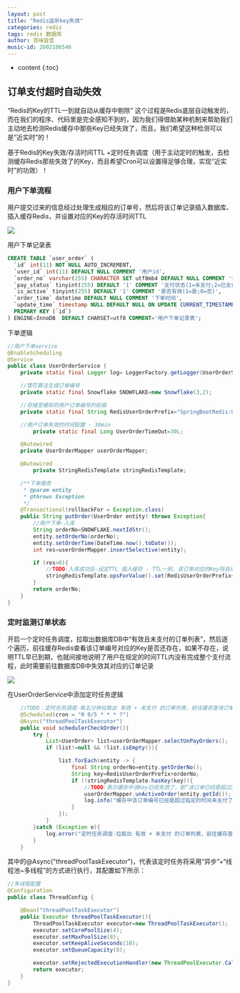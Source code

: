 ```yaml
---
layout: post
title: "Redis监听key失效"
categories: redis
tags: redis 数据库
author: 百味皆苦
music-id: 2602106546
---
```


* content
{:toc}


## 订单支付超时自动失效

“Redis的Key的TTL一到就自动从缓存中剔除” 这个过程是Redis底层自动触发的，而在我们的程序、代码里是完全感知不到的，因为我们得借助某种机制来帮助我们主动地去检测Redis缓存中那些Key已经失效了，而且，我们希望这种检测可以是“近实时”的！

基于Redis的Key失效/存活时间TTL +定时任务调度（用于主动定时的触发，去检测缓存Redis那些失效了的Key，而且希望Cron可以设置得足够合理，实现“近实时”的功效）！

### 用户下单流程

用户提交过来的信息经过处理生成相应的订单号，然后将该订单记录插入数据库、插入缓存Redis，并设置对应的Key的存活时间TTL

![](https://baiweijieku-1253737556.cos.ap-beijing.myqcloud.com/images/202204241241528.png)



用户下单记录表

```sql
CREATE TABLE `user_order` (
  `id` int(11) NOT NULL AUTO_INCREMENT,
  `user_id` int(11) DEFAULT NULL COMMENT '用户id',
  `order_no` varchar(255) CHARACTER SET utf8mb4 DEFAULT NULL COMMENT '订单编号',
  `pay_status` tinyint(255) DEFAULT '1' COMMENT '支付状态(1=未支付;2=已支付;3=已取消)',
  `is_active` tinyint(255) DEFAULT '1' COMMENT '是否有效(1=是;0=否)',
  `order_time` datetime DEFAULT NULL COMMENT '下单时间',
  `update_time` timestamp NULL DEFAULT NULL ON UPDATE CURRENT_TIMESTAMP COMMENT '更新时间',
  PRIMARY KEY (`id`)
) ENGINE=InnoDB  DEFAULT CHARSET=utf8 COMMENT='用户下单记录表';
```



下单逻辑

```java
//用户下单service
@EnableScheduling
@Service
public class UserOrderService {
    private static final Logger log= LoggerFactory.getLogger(UserOrderService.class);

    //雪花算法生成订单编号
    private static final Snowflake SNOWFLAKE=new Snowflake(3,2);

    //存储至缓存的用户订单编号的前缀
    private static final String RedisUserOrderPrefix="SpringBootRedis:UserOrder:";

    //用户订单失效的时间配置 - 30min
		private static final Long UserOrderTimeOut=30L;

    @Autowired
    private UserOrderMapper userOrderMapper;

    @Autowired
		private StringRedisTemplate stringRedisTemplate;

    /**下单服务
     * @param entity
     * @throws Exception
     */
    @Transactional(rollbackFor = Exception.class)
    public String putOrder(UserOrder entity) throws Exception{
        //用户下单-入库
        String orderNo=SNOWFLAKE.nextIdStr();
        entity.setOrderNo(orderNo);
        entity.setOrderTime(DateTime.now().toDate());
        int res=userOrderMapper.insertSelective(entity);

        if (res>0){
            //TODO:入库成功后-设定TTL 插入缓存 - TTL一到，该订单对应的Key将自动从缓存中被移除(间接意味着：延迟着做某些时间)
            stringRedisTemplate.opsForValue().set(RedisUserOrderPrefix+orderNo,entity.getId().toString(),UserOrderTimeOut, TimeUnit.MINUTES);
        }
        return orderNo;
	}
}
```



### 定时监测订单状态

开启一个定时任务调度，拉取出数据库DB中“有效且未支付的订单列表”，然后逐个遍历，前往缓存Redis查看该订单编号对应的Key是否还存在，如果不存在，说明TTL早已到期，也就间接地说明了用户在规定的时间TTL内没有完成整个支付流程，此时需要前往数据库DB中失效其对应的订单记录

![](https://baiweijieku-1253737556.cos.ap-beijing.myqcloud.com/images/202204241246247.png)



在UserOrderService中添加定时任务逻辑

```java
    //TODO：定时任务调度-每五分钟拉取出 有效 + 未支付 的订单列表，前往缓存查询订单是否已失效
    @Scheduled(cron = "0 0/5 * * * ?")
    @Async("threadPoolTaskExecutor")
    public void schedulerCheckOrder(){
        try {
            List<UserOrder> list=userOrderMapper.selectUnPayOrders();
            if (list!=null && !list.isEmpty()){

                list.forEach(entity -> {
                    final String orderNo=entity.getOrderNo();
                    String key=RedisUserOrderPrefix+orderNo;
                    if (!stringRedisTemplate.hasKey(key)){
                        //TODO:表示缓存中该Key已经失效了，即“该订单已经是超过30min未支付了，得需要前往数据库将其失效掉”
                        userOrderMapper.unActiveOrder(entity.getId());
                        log.info("缓存中该订单编号已经是超过指定的时间未支付了，得需要前往数据库将其失效掉！orderNo={}",orderNo);
                    }
                });
            }
        }catch (Exception e){
            log.error("定时任务调度-拉取出 有效 + 未支付 的订单列表，前往缓存查询订单是否已失效-发生异常：",e.fillInStackTrace());
        }
    }
```



其中的@Async("threadPoolTaskExecutor")，代表该定时任务将采用“异步”+“线程池~多线程”的方式进行执行，其配置如下所示：

```java
//多线程配置
@Configuration
public class ThreadConfig {

    @Bean("threadPoolTaskExecutor")
    public Executor threadPoolTaskExecutor(){
        ThreadPoolTaskExecutor executor=new ThreadPoolTaskExecutor();
        executor.setCorePoolSize(4);
        executor.setMaxPoolSize(8);
        executor.setKeepAliveSeconds(10);
        executor.setQueueCapacity(8);

        executor.setRejectedExecutionHandler(new ThreadPoolExecutor.CallerRunsPolicy());
        return executor;
    }
}
```

